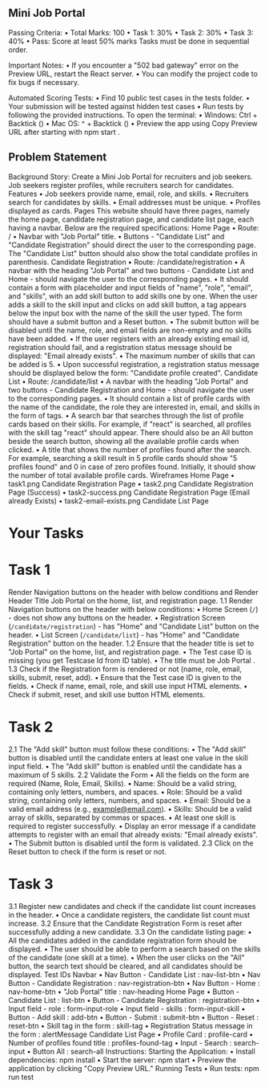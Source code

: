 ## Mini Job Portal

Passing Criteria:
• Total Marks: 100
• Task 1: 30%
• Task 2: 30%
• Task 3: 40%
• Pass: Score at least 50% marks
Tasks must be done in sequential order.


Important Notes:
• If you encounter a "502 bad gateway" error on the Preview URL, restart the React server.
• You can modify the project code to fix bugs if necessary.

Automated Scoring Tests:
• Find 10 public test cases in the tests folder.
• Your submission will be tested against hidden test cases
• Run tests by following the provided instructions.
To open the terminal:
• Windows: Ctrl + Backtick (\)
• Mac OS: ^ + Backtick (\)
• Preview the app using Copy Preview URL after starting with npm start .


## Problem Statement
Background Story: Create a Mini Job Portal for recruiters and job seekers. Job seekers register profiles, while recruiters search for candidates.
Features
• Job seekers provide name, email, role, and skills.
• Recruiters search for candidates by skills.
• Email addresses must be unique.
• Profiles displayed as cards.
Pages
This website should have three pages, namely the home page, candidate registration page, and candidate
list page, each having a navbar. Below are the required specifications:
Home Page
• Route: /
• Navbar with "Job Portal" title.
• Buttons - "Candidate List" and "Candidate Registration" should direct the user to the corresponding
page. The "Candidate List" button should also show the total candidate profiles in parenthesis.
Candidate Registration
• Route: /candidate/registration
• A navbar with the heading "Job Portal" and two buttons - Candidate List and Home - should navigate
the user to the corresponding pages.
• It should contain a form with placeholder and input fields of "name", "role", "email", and "skills", with
an add skill button to add skills one by one. When the user adds a skill to the skill input and clicks on
add skill button, a tag appears below the input box with the name of the skill the user typed. The form
should have a submit button and a Reset button.
• The submit button will be disabled until the name, role, and email fields are non-empty and no skills
have been added.
• If the user registers with an already existing email id, registration should fail, and a registration status message should be displayed: "Email already exists".
• The maximum number of skills that can be added is 5.
• Upon successful registration, a registration status message should be displayed below the form:
"Candidate profile created".
Candidate List
• Route: /candidate/list
• A navbar with the heading "Job Portal" and two buttons - Candidate Registration and Home - should
navigate the user to the corresponding pages.
• It should contain a list of profile cards with the name of the candidate, the role they are interested in,
email, and skills in the form of tags.
• A search bar that searches through the list of profile cards based on their skills. For example, if
"react" is searched, all profiles with the skill tag "react" should appear. There should also be an All
button beside the search button, showing all the available profile cards when clicked.
• A title that shows the number of profiles found after the search. For example, searching a skill result
in 5 profile cards should show "5 profiles found" and 0 in case of zero profiles found. Initially, it should
show the number of total available profile cards.
Wireframes
Home Page
• task1.png
Candidate Registration Page
• task2.png
Candidate Registration Page (Success)
• task2-success.png
Candidate Registration Page (Email already Exists)
• task2-email-exists.png
Candidate List Page

# Your Tasks
# Task 1
Render Navigation buttons on the header with below conditions and Render Header Title Job Portal on
the home, list, and registration page.
1.1 Render Navigation buttons on the header with below conditions:
• Home Screen (`/`) - does not show any buttons on the header.
• Registration Screen (`/candidate/registration`) - has "Home" and "Candidate List" button on the
header.
• List Screen (`/candidate/list`) - has "Home" and "Candidate Registration" button on the header.
1.2 Ensure that the header title is set to "Job Portal" on the home, list, and registration page.
• The Test case ID is missing (you get Testcase Id from ID table).
• The title must be Job Portal .
1.3 Check if the Registration form is rendered or not (name, role, email, skills, submit, reset, add).
• Ensure that the Test case ID is given to the fields.
• Check if name, email, role, and skill use input HTML elements.
• Check if submit, reset, and skill use button HTML elements.


# Task 2
2.1 The "Add skill" button must follow these conditions:
• The "Add skill" button is disabled until the candidate enters at least one value in the skill input field.
• The "Add skill" button is enabled until the candidate has a maximum of 5 skills.
2.2 Validate the Form
• All the fields on the form are required (Name, Role, Email, Skills).
• Name: Should be a valid string, containing only letters, numbers, and spaces.
• Role: Should be a valid string, containing only letters, numbers, and spaces.
• Email: Should be a valid email address (e.g., example@email.com).
• Skills: Should be a valid array of skills, separated by commas or spaces.
• At least one skill is required to register successfully.
• Display an error message if a candidate attempts to register with an email that already exists: "Email
already exists".
• The Submit button is disabled until the form is validated.
2.3 Click on the Reset button to check if the form is reset or not.


# Task 3
3.1 Register new candidates and check if the candidate list count increases in the header.
• Once a candidate registers, the candidate list count must increase.
3.2 Ensure that the Candidate Registration Form is reset after successfully adding a new candidate.
3.3 On the candidate listing page:
• All the candidates added in the candidate registration form should be displayed.
• The user should be able to perform a search based on the skills of the candidate (one skill at a time).
• When the user clicks on the "All" button, the search text should be cleared, and all candidates should
be displayed.
Test IDs
Navbar
• Nav Button - Candidate List : nav-list-btn
• Nav Button - Candidate Registration : nav-registration-btn
• Nav Button - Home : nav-home-btn
• "Job Portal" title : nav-heading
Home Page
• Button - Candidate List : list-btn
• Button - Candidate Registration : registration-btn
• Input field - role : form-input-role
• Input field - skills : form-input-skill
• Button - Add skill : add-btn
• Button - Submit : submit-btn
• Button - Reset : reset-btn
• Skill tag in the form : skill-tag
• Registration Status message in the form : alertMessage
Candidate List Page
• Profile Card : profile-card
• Number of profiles found title : profiles-found-tag
• Input - Search : search-input
• Button All : search-all
Instructions:
Starting the Application:
• Install dependencies: npm install
• Start the server: npm start
• Preview the application by clicking "Copy Preview URL."
Running Tests
• Run tests: npm run test

